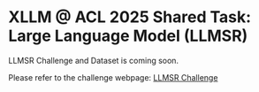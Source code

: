 # XLLM @ ACL 2025 Shared Task: Large Language Model (LLMSR)

LLMSR Challenge and Dataset is coming soon.

Please refer to the challenge webpage: [LLMSR Challenge](https://xllms.github.io/LLMSR/)
